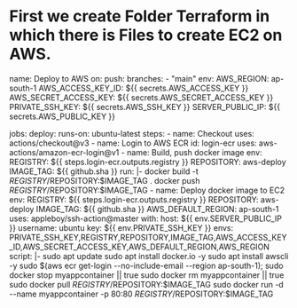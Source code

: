 # First we create Folder Terraform in which there is Files to create EC2 on AWS.

name: Deploy to AWS
on:
  push:
    branches:
      - "main"
env:
  AWS_REGION: ap-south-1
  AWS_ACCESS_KEY_ID: ${{ secrets.AWS_ACCESS_KEY }}
  AWS_SECRET_ACCESS_KEY: ${{ secrets.AWS_SECRET_ACCESS_KEY }}
  PRIVATE_SSH_KEY: ${{ secrets.AWS_SSH_KEY }}
  SERVER_PUBLIC_IP: ${{ secrets.AWS_PUBLIC_KEY }}

jobs:
  deploy:
    runs-on: ubuntu-latest
    steps:
      - name: Checkout
        uses: actions/checkout@v3
      - name: Login to AWS ECR
        id: login-ecr
        uses: aws-actions/amazon-ecr-login@v1
      - name: Build, push docker image
        env:
          REGISTRY: ${{ steps.login-ecr.outputs.registry }}
          REPOSITORY: aws-deploy
          IMAGE_TAG: ${{ github.sha }}
        run: |-
          docker build -t $REGISTRY/$REPOSITORY:$IMAGE_TAG .
          docker push $REGISTRY/$REPOSITORY:$IMAGE_TAG
      - name: Deploy docker image to EC2
        env:
          REGISTRY: ${{ steps.login-ecr.outputs.registry }}
          REPOSITORY: aws-deploy
          IMAGE_TAG: ${{ github.sha }}
          AWS_DEFAULT_REGION: ap-south-1
        uses: appleboy/ssh-action@master
        with:
          host: ${{ env.SERVER_PUBLIC_IP }}
          username: ubuntu
          key: ${{ env.PRIVATE_SSH_KEY }}
          envs: PRIVATE_SSH_KEY,REGISTRY,REPOSITORY,IMAGE_TAG,AWS_ACCESS_KEY_ID,AWS_SECRET_ACCESS_KEY,AWS_DEFAULT_REGION,AWS_REGION
          script: |-
            sudo apt update
            sudo apt install docker.io -y
            sudo apt install awscli -y
            sudo $(aws ecr get-login --no-include-email --region ap-south-1);
            sudo docker stop myappcontainer || true
            sudo docker rm myappcontainer || true
            sudo docker pull $REGISTRY/$REPOSITORY:$IMAGE_TAG
            sudo docker run -d --name myappcontainer -p 80:80 $REGISTRY/$REPOSITORY:$IMAGE_TAG